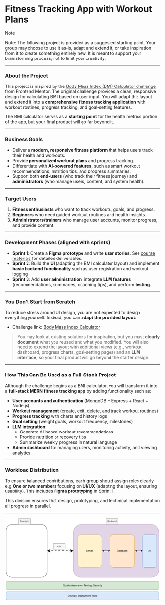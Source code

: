 # Fitness Tracking App with Workout Plans

> [!NOTE]  
> Note: The following project is provided as a suggested starting point. Your group may choose to use it as‑is, adapt and extend it, or take inspiration from it to create something entirely new. It is meant to support your brainstorming process, not to limit your creativity.


----

### About the Project

This project is inspired by the [Body Mass Index (BMI) Calculator challenge](https://www.frontendmentor.io/challenges/body-mass-index-calculator-brrBkfSz1T) from Frontend Mentor. The original challenge provides a clean, responsive design for calculating BMI based on user input. You will adapt this layout and extend it into a **comprehensive fitness tracking application** with workout routines, progress tracking, and goal‑setting features.  

The BMI calculator serves as a **starting point** for the health metrics portion of the app, but your final product will go far beyond it.

---

### Business Goals

- Deliver a **modern, responsive fitness platform** that helps users track their health and workouts.  
- Provide **personalized workout plans** and progress tracking.  
- Differentiate with **AI‑powered features**, such as smart workout recommendations, nutrition tips, and progress summaries.  
- Support both **end‑users** (who track their fitness journey) and **administrators** (who manage users, content, and system health).  

---

### Target Users

1. **Fitness enthusiasts** who want to track workouts, goals, and progress.  
2. **Beginners** who need guided workout routines and health insights.  
3. **Administrators/trainers** who manage user accounts, monitor progress, and provide content.  

---

### Development Phases (aligned with sprints)

- **Sprint 1**: Create a **Figma prototype** and write **user stories**. See [course materials](https://github.com/tx00-web-en/Project/blob/main/material/sprint1.md) for detailed deliverables.
- **Sprint 2**: Build the **UI** (adapting the BMI calculator layout) and implement **basic backend functionality** such as user registration and workout logging.  
- **Sprint 3**: Add **user administration**, integrate **LLM features** (recommendations, summaries, coaching tips), and perform **testing**.  

---

### You Don’t Start from Scratch

To reduce stress around UI design, you are not expected to design everything yourself. Instead, you can **adapt the provided layout**:

- Challenge link: [Body Mass Index Calculator](https://www.frontendmentor.io/challenges/body-mass-index-calculator-brrBkfSz1T)  

> You may look at existing solutions for inspiration, but you must **clearly document** what you reused and what you modified. You will also need to extend the layout with additional views (e.g., workout dashboard, progress charts, goal‑setting pages) and an **LLM interface**, so your final product will go beyond the starter design.

---

### How This Can Be Used as a Full‑Stack Project

Although the challenge begins as a BMI calculator, you will transform it into a **full‑stack MERN fitness tracking app** by adding functionality such as:

- **User accounts and authentication** (MongoDB + Express + React + Node.js)  
- **Workout management** (create, edit, delete, and track workout routines)  
- **Progress tracking** with charts and history logs  
- **Goal setting** (weight goals, workout frequency, milestones)  
- **LLM integration**:  
  - Generate AI‑based workout recommendations  
  - Provide nutrition or recovery tips  
  - Summarize weekly progress in natural language  
- **Admin dashboard** for managing users, monitoring activity, and viewing analytics  

---

### Workload Distribution

To ensure balanced contributions, each group should assign roles clearly e.g **One or two members** focusing on **UI/UX** (adapting the layout, ensuring usability). This includes **Figma prototyping** in Sprint 1.  

This division ensures that design, prototyping, and technical implementation all progress in parallel.

---

![](./fullsatck-new.png)
